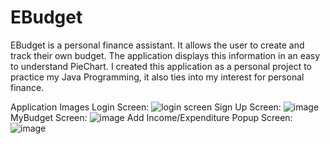# EBudget

EBudget is a personal finance assistant. It allows the user to create and track their own budget. The application displays this information in an easy to understand PieChart. 
I created this application as a personal project to practice my Java Programming, it also ties into my interest for personal finance. 

Application Images
Login Screen:
![login screen](https://user-images.githubusercontent.com/91664359/147392385-40543275-57eb-410b-aa64-e2e8f2510435.PNG)
Sign Up Screen:
![image](https://user-images.githubusercontent.com/91664359/147392457-6a23fb29-edc2-40fb-8b65-c70e4a1d1360.png)
MyBudget Screen:
![image](https://user-images.githubusercontent.com/91664359/147392483-da7c8021-9810-47bb-a61d-e99210fdd458.png)
Add Income/Expenditure Popup Screen:
![image](https://user-images.githubusercontent.com/91664359/147392552-257b4b94-f7cd-4040-910a-39cc8f97f62c.png)


